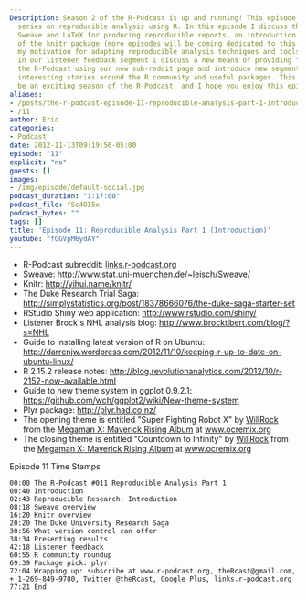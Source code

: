 ```yaml
---
Description: Season 2 of the R-Podcast is up and running! This episode begins a multi-part
  series on reproducible analysis using R. In this episode I discuss the usage of
  Sweave and LaTeX for producing reproducible reports, an introduction to the capabilities
  of the knitr package (more episodes will be coming dedicated to this package), and
  my motivation for adapting reproducible analysis techniques and tools into my workflow.
  In our listener feedback segment I discuss a new means of providing feedback to
  the R-Podcast using our new sub-reddit page and introduce new segments highlighting
  interesting stories around the R community and useful packages. This promises to
  be an exciting season of the R-Podcast, and I hope you enjoy this episode!
aliases:
- /posts/the-r-podcast-episode-11-reproducible-analysis-part-1-introduction.html
- /11
author: Eric
categories:
- Podcast
date: 2012-11-13T09:19:56-05:00
episode: "11"
explicit: "no"
guests: []
images:
- /img/episode/default-social.jpg
podcast_duration: "1:17:00"
podcast_file: fSc4OI5x
podcast_bytes: ""
tags: []
title: 'Episode 11: Reproducible Analysis Part 1 (Introduction)'
youtube: "fGGVpM6ydAY"
---
```


-   R-Podcast subreddit: [links.r-podcast.org](http://links.r-podcast.org)
-   Sweave: <http://www.stat.uni-muenchen.de/~leisch/Sweave/>
-   Knitr: <http://yihui.name/knitr/>
-   The Duke Research Trial Saga: <http://simplystatistics.org/post/18378666076/the-duke-saga-starter-set>
-   RStudio Shiny web application: <http://www.rstudio.com/shiny/>
-   Listener Brock's NHL analysis blog: <http://www.brocktibert.com/blog/?s=NHL>
-   Guide to installing latest version of R on Ubuntu: <http://darrenjw.wordpress.com/2012/11/10/keeping-r-up-to-date-on-ubuntu-linux/>
-   R 2.15.2 release notes: <http://blog.revolutionanalytics.com/2012/10/r-2152-now-available.html>
-   Guide to new theme system in ggplot 0.9.2.1: <https://github.com/wch/ggplot2/wiki/New-theme-system>
-   Plyr package: <http://plyr.had.co.nz/>
-   The opening theme is entitled "Super Fighting Robot X" by [WillRock](http://ocremix.org/artist/5043/willrock) from the [Megaman X: Maverick Rising Album](http://maverick.ocremix.org/) at www.ocremix.org
-   The closing theme is entitled "Countdown to Infinity" by [WillRock](http://ocremix.org/artist/5043/willrock) from the [Megaman X: Maverick Rising Album](http://maverick.ocremix.org/) at www.ocremix.org

Episode 11 Time Stamps

    00:00 The R-Podcast #011 Reproducible Analysis Part 1
    00:40 Introduction
    02:43 Reproducible Research: Introduction
    08:18 Sweave overview
    16:20 Knitr overview
    20:20 The Duke University Research Saga
    30:56 What version control can offer
    38:34 Presenting results
    42:18 Listener feedback
    60:55 R community roundup
    69:39 Package pick: plyr
    72:04 Wrapping up: subscribe at www.r-podcast.org, theRcast@gmail.com, + 1-269-849-9780, Twitter @theRcast, Google Plus, links.r-podcast.org
    77:21 End
